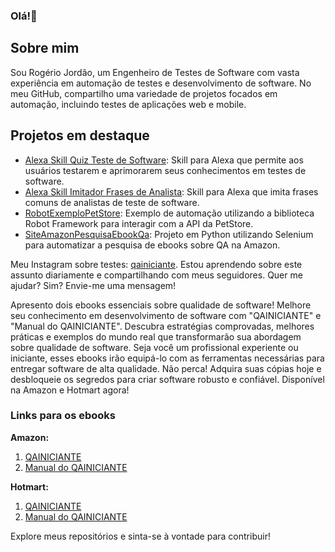 ### Olá!👋
## Sobre mim
Sou Rogério Jordão, um Engenheiro de Testes de Software com vasta experiência em automação de testes e desenvolvimento de software. No meu GitHub, compartilho uma variedade de projetos focados em automação, incluindo testes de aplicações web e mobile.

## Projetos em destaque
- [Alexa Skill Quiz Teste de Software](https://www.amazon.com.br/Rogerio-Jord%C3%A3o-Frases-de-Analista/dp/B0BF28LY7K/ref=sr_1_5?__mk_pt_BR=%C3%85M%C3%85%C5%BD%C3%95%C3%91&crid=6LIDABDWNXKV&dib=eyJ2IjoiMSJ9.R2qwpRq3YEJ0h6dyn9t471sBdmO45lUg2XzL1EURdJMhndlwypZ1t5khFR37BJ-MGjc05o_akWLKEJim9hZ-1d8B2Qkfxv1-muswDiasBqQ5vKH7BTIe4ykVl8GxzjThD88-tiF7fUdRGVdFGMGoUXUEMwRmXr1k4YAT0dtPXjTY1wtG2bmqveyVEnO1pKB6BsJ-b0thS3aFsgWc1PdrrLQomXBycgLMnAxZM1Z1x58.u3By_BzWHcF-SV_jRg0852iT-pRfK9iO9d_3UTzdZAQ&dib_tag=se&keywords=rogerio+jordao&qid=1717532671&s=alexa-skills&sprefix=rogerio+jorda%2Calexa-skills%2C208&sr=1-5): Skill para Alexa que permite aos usuários testarem e aprimorarem seus conhecimentos em testes de software.
- [Alexa Skill Imitador Frases de Analista]([link_da_skill](https://www.amazon.com.br/Rogerio-Jord%C3%A3o-Quiz-Teste-Software/dp/B0C9N2M57N/ref=sr_1_2?__mk_pt_BR=%C3%85M%C3%85%C5%BD%C3%95%C3%91&crid=6LIDABDWNXKV&dib=eyJ2IjoiMSJ9.R2qwpRq3YEJ0h6dyn9t471sBdmO45lUg2XzL1EURdJMhndlwypZ1t5khFR37BJ-MGjc05o_akWLKEJim9hZ-1d8B2Qkfxv1-muswDiasBqQ5vKH7BTIe4ykVl8GxzjThD88-tiF7fUdRGVdFGMGoUXUEMwRmXr1k4YAT0dtPXjTY1wtG2bmqveyVEnO1pKB6BsJ-b0thS3aFsgWc1PdrrLQomXBycgLMnAxZM1Z1x58.u3By_BzWHcF-SV_jRg0852iT-pRfK9iO9d_3UTzdZAQ&dib_tag=se&keywords=rogerio+jordao&qid=1717532671&s=alexa-skills&sprefix=rogerio+jorda%2Calexa-skills%2C208&sr=1-2)): Skill para Alexa que imita frases comuns de analistas de teste de software.
- [RobotExemploPetStore]([link_do_projeto](https://github.com/Srjordao/RobotExemploPetStore)): Exemplo de automação utilizando a biblioteca Robot Framework para interagir com a API da PetStore.
- [SiteAmazonPesquisaEbookQa]([link_do_projeto](https://github.com/Srjordao/SiteAmazonPesquisaEbookQa)): Projeto em Python utilizando Selenium para automatizar a pesquisa de ebooks sobre QA na Amazon.

 
Meu Instagram sobre testes: [qainiciante](https://www.instagram.com/qainiciante). Estou aprendendo sobre este assunto diariamente e compartilhando com meus seguidores. Quer me ajudar? Sim? Envie-me uma mensagem!

Apresento dois ebooks essenciais sobre qualidade de software! Melhore seu conhecimento em desenvolvimento de software com "QAINICIANTE" e "Manual do QAINICIANTE". Descubra estratégias comprovadas, melhores práticas e exemplos do mundo real que transformarão sua abordagem sobre qualidade de software. Seja você um profissional experiente ou iniciante, esses ebooks irão equipá-lo com as ferramentas necessárias para entregar software de alta qualidade. Não perca! Adquira suas cópias hoje e desbloqueie os segredos para criar software robusto e confiável. Disponível na Amazon e Hotmart agora!

### Links para os ebooks

**Amazon:**
1. [QAINICIANTE](https://www.amazon.com/dp/B0BQXW7FYR)
2. [Manual do QAINICIANTE](https://www.amazon.com.br/dp/B0C2SD1FLB)

**Hotmart:**
1. [QAINICIANTE](https://pay.hotmart.com/P73284032C?checkoutMode=10&bid=1687986404321)
2. [Manual do QAINICIANTE](https://pay.hotmart.com/L81998009X?checkoutMode=10&bid=1687986394665)

Explore meus repositórios e sinta-se à vontade para contribuir!


<!--
**Srjordao/Srjordao** is a ✨ _special_ ✨ repository because its `README.md` (this file) appears on your GitHub profile.

Here are some ideas to get you started:



- 🔭 I’m currently working on ...
- 🌱 I’m currently learning ...
- 👯 I’m looking to collaborate on ...
- 🤔 I’m looking for help with ...
- 💬 Ask me about ...
- 📫 How to reach me: ...
- 😄 Pronouns: ...
- ⚡ Fun fact: ...
-->
